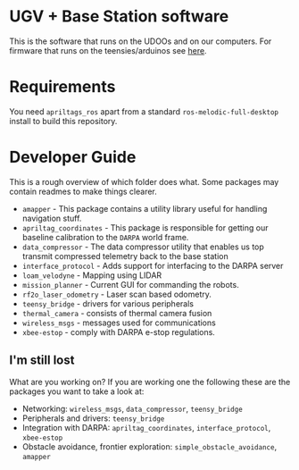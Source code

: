 # UGV + Base Station software

This is the software that runs on the UDOOs and on our computers. For firmware that runs on the teensies/arduinos see [here](https://github.com/lekoook/darpasubt/tree/custom_proto).

# Requirements
You need `apriltags_ros` apart from a standard `ros-melodic-full-desktop` install to build this repository.

# Developer Guide
This is a rough overview of which folder does what. Some packages may contain readmes to make things clearer.
- `amapper` - This package contains a utility library useful for handling navigation stuff.
- `apriltag_coordinates` - This package is responsible for getting our baseline calibration to the `DARPA` world frame.
- `data_compressor` - The data compressor utility that enables us top transmit compressed telemetry back to the base station
- `interface_protocol` - Adds support for interfacing to the DARPA server
- `loam_velodyne` - Mapping using LIDAR
- `mission_planner` - Current GUI for commanding the robots.
- `rf2o_laser_odometry` - Laser scan based odometry.
- `teensy_bridge` - drivers for various peripherals
- `thermal_camera` - consists of thermal camera fusion
- `wireless_msgs` - messages used for communications
- `xbee-estop` - comply with DARPA e-stop regulations.

## I'm still lost
What are you working on? If you are working one the following these are the packages you want to take a look at:

* Networking: `wireless_msgs`, `data_compressor`, `teensy_bridge`
* Peripherals and drivers: `teensy_bridge`
* Integration with DARPA: `apriltag_coordinates`, `interface_protocol`, `xbee-estop`
* Obstacle avoidance, frontier exploration: `simple_obstacle_avoidance`, `amapper`
